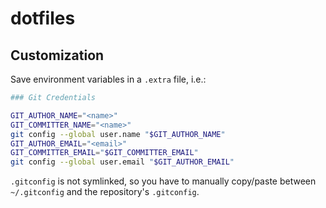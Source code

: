 # dotfiles

## Customization

Save environment variables in a `.extra` file, i.e.:

```sh
### Git Credentials

GIT_AUTHOR_NAME="<name>"
GIT_COMMITTER_NAME="<name>"
git config --global user.name "$GIT_AUTHOR_NAME"
GIT_AUTHOR_EMAIL="<email>"
GIT_COMMITTER_EMAIL="$GIT_COMMITTER_EMAIL"
git config --global user.email "$GIT_AUTHOR_EMAIL"
```

`.gitconfig` is not symlinked, so you have to manually copy/paste between `~/.gitconfig` and the repository's `.gitconfig`.